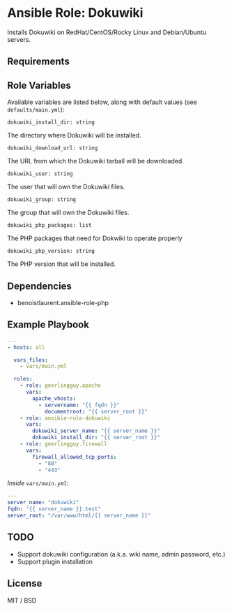 # Ansible Role: Dokuwiki

Installs Dokuwiki on RedHat/CentOS/Rocky Linux and Debian/Ubuntu servers.

## Requirements


## Role Variables

Available variables are listed below, along with default values (see `defaults/main.yml`):

    dokuwiki_install_dir: string

The directory where Dokuwiki will be installed.

    dokuwiki_download_url: string

The URL from which the Dokuwiki tarball will be downloaded.

    dokuwiki_user: string

The user that will own the Dokuwiki files.

    dokuwiki_group: string

The group that will own the Dokuwiki files.

    dokuwiki_php_packages: list

The PHP packages that need for Dokwiki to operate properly

    dokuwiki_php_version: string

The PHP version that will be installed.



## Dependencies

- benoistlaurent.ansible-role-php

## Example Playbook

```yaml
---
- hosts: all

  vars_files:
    - vars/main.yml

  roles:
    - role: geerlingguy.apache
      vars:
        apache_vhosts:
          - servername: "{{ fqdn }}"
            documentroot: "{{ server_root }}"
    - role: ansible-role-dokuwiki
      vars:
        dokuwiki_server_name: "{{ server_name }}"
        dokuwiki_install_dir: "{{ server_root }}"
    - role: geerlingguy.firewall
      vars:
        firewall_allowed_tcp_ports:
          - "80"
          - "443"
```

*Inside `vars/main.yml`*:

```yaml
---
server_name: "dokuwiki"
fqdn: "{{ server_name }}.test"
server_root: "/var/www/html/{{ server_name }}"
```


## TODO

- Support dokuwiki configuration (a.k.a. wiki name, admin password, etc.)
- Support plugin installation

## License

MIT / BSD


